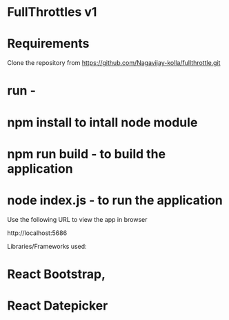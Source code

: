 # FullThrottles v1

# Requirements

Clone the repository from https://github.com/Nagavijay-kolla/fullthrottle.git

# run - 
# npm install to intall node module
# npm run build - to build the application
# node index.js - to run the application 

Use the following URL to view the app in browser

http://localhost:5686

Libraries/Frameworks used: 

# React Bootstrap, 
# React Datepicker



